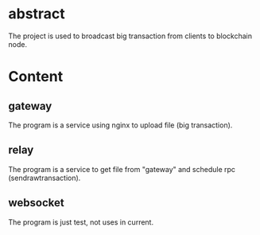# abstract

The project is used to broadcast big transaction from clients to blockchain node.

# Content

## gateway 

The program is a service using nginx to upload file (big transaction). 

## relay

The program is a service to get file from  "gateway" and schedule rpc (sendrawtransaction).

## websocket

The program is just test, not uses in current.

